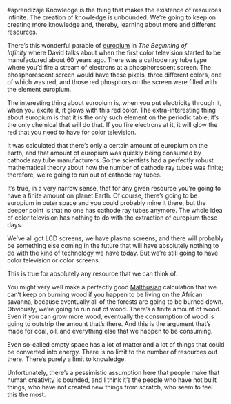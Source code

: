 #aprendizaje 
Knowledge is the thing that makes the existence of resources infinite. The creation of knowledge is unbounded. We’re going to keep on creating more knowledge and, thereby, learning about more and different resources.

There’s this wonderful parable of [europium](https://en.wikipedia.org/wiki/Europium) in _The Beginning of Infinity_ where David talks about when the first color television started to be manufactured about 60 years ago. There was a cathode ray tube type where you’d fire a stream of electrons at a phosphorescent screen. The phosphorescent screen would have these pixels, three different colors, one of which was red, and those red phosphors on the screen were filled with the element europium.

The interesting thing about europium is, when you put electricity through it, when you excite it, it glows with this red color. The extra-interesting thing about europium is that it is the only such element on the periodic table; it’s the only chemical that will do that. If you fire electrons at it, it will glow the red that you need to have for color television.

It was calculated that there’s only a certain amount of europium on the earth, and that amount of europium was quickly being consumed by cathode ray tube manufacturers. So the scientists had a perfectly robust mathematical theory about how the number of cathode ray tubes was finite; therefore, we’re going to run out of cathode ray tubes.

It’s true, in a very narrow sense, that for any given resource you’re going to have a finite amount on planet Earth. Of course, there’s going to be europium in outer space and you could probably mine it there, but the deeper point is that no one has cathode ray tubes anymore. The whole idea of color television has nothing to do with the extraction of europium these days.

We’ve all got LCD screens, we have plasma screens, and there will probably be something else coming in the future that will have absolutely nothing to do with the kind of technology we have today. But we’re still going to have color television or color screens.

This is true for absolutely any resource that we can think of.

You might very well make a perfectly good [Malthusian](https://en.wikipedia.org/wiki/Malthusianism) calculation that we can’t keep on burning wood if you happen to be living on the African savanna, because eventually all of the forests are going to be burned down. Obviously, we’re going to run out of wood. There’s a finite amount of wood. Even if you can grow more wood, eventually the consumption of wood is going to outstrip the amount that’s there. And this is the argument that’s made for coal, oil, and everything else that we happen to be consuming.

Even so-called empty space has a lot of matter and a lot of things that could be converted into energy. There is no limit to the number of resources out there. There’s purely a limit to knowledge.

Unfortunately, there’s a pessimistic assumption here that people make that human creativity is bounded, and I think it’s the people who have not built things, who have not created new things from scratch, who seem to feel this the most.